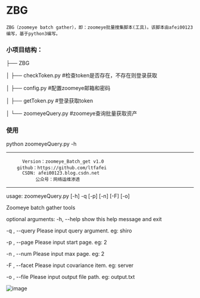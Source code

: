 # ZBG
    ZBG（zoomeye batch gather），即：zoomeye批量搜集脚本(工具)。该脚本由afei00123编写，基于python3编写。
    
### 小项目结构：
├── ZBG

│   ├── checkToken.py	   #检查token是否存在，不存在则登录获取

│   ├── config.py	       #配置zoomeye邮箱和密码

│   ├── getToken.py	       #登录获取token

│   └── zoomeyeQuery.py	   #zoomeye查询批量获取资产

### 使用
python zoomeyeQuery.py -h

************************************************************
          Version：zoomeye_Batch_get v1.0
        github：https://github.com/ltfafei
          CSDN: afei00123.blog.csdn.net
               公众号：网络运维渗透

************************************************************

usage: zoomeyeQuery.py [-h] -q  [-p] [-n] [-F] [-o]

Zoomeye batch gather tools

optional arguments:
  -h, --help     show this help message and exit
  
  -q , --query   Please input query argument. eg: shiro
  
  -p , --page    Please input start page. eg: 2
  
  -n , --num     Please input max page. eg: 2
  
  -F , --facet   Please input covariance item. eg: server
  
  -o , --file    Please input output file path. eg: output.txt
  
![image](https://user-images.githubusercontent.com/43526141/116868941-4af01880-ac42-11eb-98e1-6ca1e46f6134.png)
